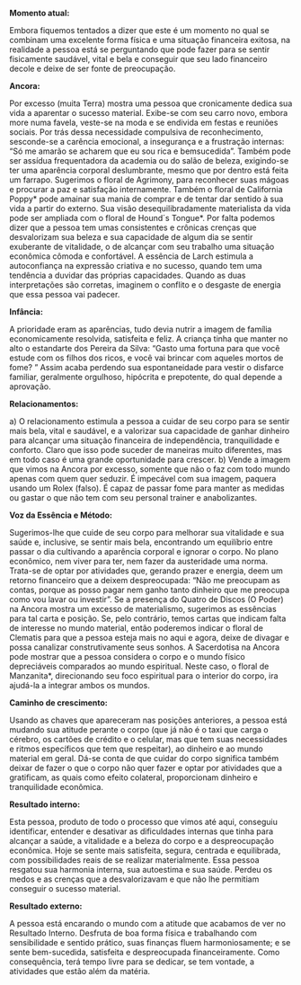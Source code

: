 **Momento atual:**

 Embora fiquemos tentados a dizer que este é um momento no qual se combinam uma excelente forma física e uma situação financeira exitosa, na realidade a pessoa está se perguntando que pode fazer para se sentir fisicamente saudável, vital e bela e conseguir que seu lado financeiro decole e deixe de ser fonte de preocupação. 


 **Ancora:** 

Por excesso (muita Terra) mostra uma pessoa que cronicamente dedica sua vida a aparentar o sucesso material. Exibe-se com seu carro novo, embora more numa favela, veste-se na moda e se endivida em festas e reuniões sociais. Por trás dessa necessidade compulsiva de reconhecimento, sesconde-se a carência emocional, a insegurança e a frustração internas: “Só me amarão se acharem que eu sou rica e bemsucedida”. Também pode ser assídua frequentadora da academia ou do salão de beleza, exigindo-se ter uma aparência corporal deslumbrante, mesmo que por dentro está feita um farrapo. Sugerimos o floral de Agrimony, para reconhecer suas mágoas e procurar a paz e satisfação internamente. Também o floral de California Poppy* pode amainar sua mania de comprar e de tentar dar sentido à sua vida a partir do externo. Sua visão desequilibradamente materialista da vida pode ser ampliada com o floral de Hound´s Tongue*. Por falta podemos dizer que a pessoa tem umas consistentes e crônicas crenças que desvalorizam sua beleza e sua capacidade de algum dia se sentir exuberante de vitalidade, o de alcançar com seu trabalho uma situação econômica cômoda e confortável. A essência de Larch estimula a autoconfiança na expressão criativa e no sucesso, quando tem uma tendência a duvidar das próprias capacidades. Quando as duas interpretações são corretas, imaginem o conflito e o desgaste de energia que essa pessoa vai padecer. 


**Infância:**

 A prioridade eram as aparências, tudo devia nutrir a imagem de família economicamente resolvida, satisfeita e feliz. A criança tinha que manter no alto o estandarte dos Pereira da Silva: “Gasto uma fortuna para que você estude com os filhos dos ricos, e você vai brincar com aqueles mortos de fome? ” Assim acaba perdendo sua espontaneidade para vestir o disfarce familiar, geralmente orgulhoso, hipócrita e prepotente, do qual depende a aprovação. 


**Relacionamentos:**

 a) O relacionamento estimula a pessoa a cuidar de seu corpo para se sentir mais bela, vital e saudável, e a valorizar sua capacidade de ganhar dinheiro para alcançar uma situação financeira de independência, tranquilidade e conforto. Claro que isso pode suceder de maneiras muito diferentes, mas em todo caso é uma grande oportunidade para crescer. b) Vende a imagem que vimos na Ancora por excesso, somente que não o faz com todo mundo apenas com quem quer seduzir. É impecável com sua imagem, paquera usando um Rolex (falso). É capaz de passar fome para manter as medidas ou gastar o que não tem com seu personal trainer e anabolizantes. 


**Voz da Essência e Método:**

 Sugerimos-lhe que cuide de seu corpo para melhorar sua vitalidade e sua saúde e, inclusive, se sentir mais bela, encontrando um equilíbrio entre passar o dia cultivando a aparência corporal e ignorar o corpo. No plano econômico, nem viver para ter, nem fazer da austeridade uma norma. Trata-se de optar por atividades que, gerando prazer e energia, deem um retorno financeiro que a deixem despreocupada: “Não me preocupam as contas, porque as posso pagar nem ganho tanto dinheiro que me preocupa como vou lavar ou investir”. Se a presença do Quatro de Discos (O Poder) na Ancora mostra um excesso de materialismo, sugerimos as essências para tal carta e posição. Se, pelo contrário, temos cartas que indicam falta de interesse no mundo material, então poderemos indicar o floral de Clematis para que a pessoa esteja mais no aqui e agora, deixe de divagar e possa canalizar construtivamente seus sonhos. A Sacerdotisa na Ancora pode mostrar que a pessoa considera o corpo e o mundo físico depreciáveis comparados ao mundo espiritual. Neste caso, o floral de Manzanita*, direcionando seu foco espiritual para o interior do corpo, ira ajudá-la a integrar ambos os mundos. 


**Caminho de crescimento:**

 Usando as chaves que apareceram nas posições anteriores, a pessoa está mudando sua atitude perante o corpo (que já não é o taxi que carga o cérebro, os cartões de crédito e o celular, mas que tem suas necessidades e ritmos específicos que tem que respeitar), ao dinheiro e ao mundo material em geral. Dá-se conta de que cuidar do corpo significa também deixar de fazer o que o corpo não quer fazer e optar por atividades que a gratificam, as quais como efeito colateral, proporcionam dinheiro e tranquilidade econômica. 


**Resultado interno:**

 Esta pessoa, produto de todo o processo que vimos até aqui, conseguiu identificar, entender e desativar as dificuldades internas que tinha para alcançar a saúde, a vitalidade e a beleza do corpo e a despreocupação econômica. Hoje se sente mais satisfeita, segura, centrada e equilibrada, com possibilidades reais de se realizar materialmente. Essa pessoa resgatou sua harmonia interna, sua autoestima e sua saúde. Perdeu os medos e as crenças que a desvalorizavam e que não lhe permitiam conseguir o sucesso material. 


**Resultado externo:**

 A pessoa está encarando o mundo com a atitude que acabamos de ver no Resultado Interno. Desfruta de boa forma física e trabalhando com sensibilidade e sentido prático, suas finanças fluem harmoniosamente; e se sente bem-sucedida, satisfeita e despreocupada financeiramente. Como consequência, terá tempo livre para se dedicar, se tem vontade, a atividades que estão além da matéria.
